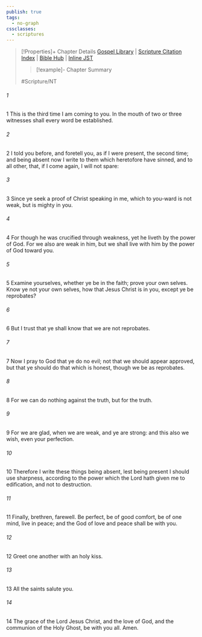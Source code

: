 ```yaml
---
publish: true
tags:
  - no-graph
cssclasses:
  - scriptures
---
```

>[!Properties]+ Chapter Details
>[Gospel Library](https://churchofjesuschrist.org/study/scriptures/nt/2-cor/13?lang=eng)    |    [Scripture Citation Index](https://scriptures.byu.edu/#0930d::c0930d)    |    [Bible Hub](https://biblehub.com/2_corinthians/13.htm)    |    [Inline JST](https://scripturetoolbox.com/html/ic/2Corinthians/13.html)
>>[!example]- Chapter Summary
>> 
> 
>
>#Scripture/NT
###### 1
1 This is the third time I am coming to you. In the mouth of two or three witnesses shall every word be established.
###### 2
2 I told you before, and foretell you, as if I were present, the second time; and being absent now I write to them which heretofore have sinned, and to all other, that, if I come again, I will not spare:
###### 3
3 Since ye seek a proof of Christ speaking in me, which to you-ward is not weak, but is mighty in you.
###### 4
4 For though he was crucified through weakness, yet he liveth by the power of God. For we also are weak in him, but we shall live with him by the power of God toward you.
###### 5
5 Examine yourselves, whether ye be in the faith; prove your own selves. Know ye not your own selves, how that Jesus Christ is in you, except ye be reprobates?
###### 6
6 But I trust that ye shall know that we are not reprobates.
###### 7
7 Now I pray to God that ye do no evil; not that we should appear approved, but that ye should do that which is honest, though we be as reprobates.
###### 8
8 For we can do nothing against the truth, but for the truth.
###### 9
9 For we are glad, when we are weak, and ye are strong: and this also we wish, even your perfection.
###### 10
10 Therefore I write these things being absent, lest being present I should use sharpness, according to the power which the Lord hath given me to edification, and not to destruction.
###### 11
11 Finally, brethren, farewell. Be perfect, be of good comfort, be of one mind, live in peace; and the God of love and peace shall be with you.
###### 12
12 Greet one another with an holy kiss.
###### 13
13 All the saints salute you.
###### 14
14 The grace of the Lord Jesus Christ, and the love of God, and the communion of the Holy Ghost, be with you all. Amen.
